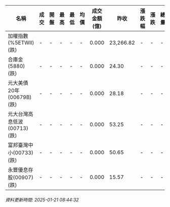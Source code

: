 | 名稱 | 成交 | 開盤 | 最高 | 最低 | 均價 | 成交金額(億) | 昨收 | 漲跌幅 | 漲跌 | 總量 | 昨量 | 振幅 |
| -------- | -------- | -------- | -------- |-------- | -------- | -------- |-------- |-------- |-------- | -------- | -------- |-------- |
|加權指數(%5ETWII) (跌)|-|-|-|-|-|0.000|23,266.82|-|-|-|-|0.00%|
|合庫金(5880) (跌)|-|-|-|-|-|0.000|24.30|-|-|-|-|0.00%|
|元大美債20年(00679B) (跌)|-|-|-|-|-|0.000|28.18|-|-|-|-|0.00%|
|元大台灣高息低波(00713) (跌)|-|-|-|-|-|0.000|53.25|-|-|-|-|0.00%|
|富邦臺灣中小(00733) (跌)|-|-|-|-|-|0.000|50.65|-|-|-|-|0.00%|
|永豐優息存股(00907) (跌)|-|-|-|-|-|0.000|15.57|-|-|-|-|0.00%|
###### 資料更新時間: 2025-01-21 08:44:32